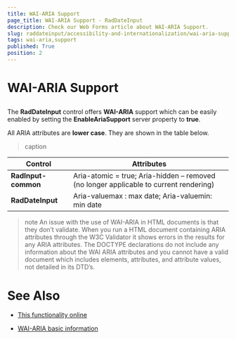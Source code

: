 ```yaml
---
title: WAI-ARIA Support
page_title: WAI-ARIA Support - RadDateInput
description: Check our Web Forms article about WAI-ARIA Support.
slug: raddateinput/accessibility-and-internationalization/wai-aria-support
tags: wai-aria,support
published: True
position: 2
---
```


# WAI-ARIA Support





## 

The  **RadDateInput** control offers **WAI-ARIA** support which can be easily enabled by setting the **EnableAriaSupport** server property to **true**.

All ARIA attributes are **lower case**. They are shown in the table below.


>caption  

|  **Control**  |  **Attributes**  |
| ------ | ------ |
| **RadInput-common** |Aria-atomic = true; Aria-hidden – removed (no longer applicable to current rendering)|
| **RadDateInput** |Aria-valuemax : max date; Aria-valuemin: min date|

>note An issue with the use of WAI-ARIA in HTML documents is that they don’t validate. When you run a HTML document containing ARIA attributes through the W3C Validator it shows errors in the results for any ARIA attributes. The DOCTYPE declarations do not include any information about the WAI ARIA attributes and you cannot have a valid document which includes elements, attributes, and attribute values, not detailed in its DTD’s.
>


# See Also

 * [This functionality online](https://demos.telerik.com/aspnet-ajax/input/examples/common/waiariasupport/defaultcs.aspx)

 * [WAI-ARIA basic information](https://www.w3.org/WAI/intro/aria)
